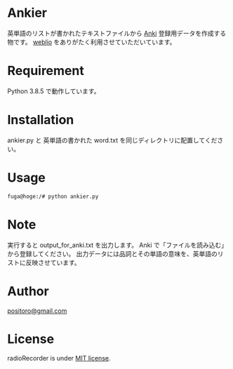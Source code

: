 # Ankier

英単語のリストが書かれたテキストファイルから [Anki](https://apps.ankiweb.net "Anki Home") 登録用データを作成する物です。
[weblio](https://www.weblio.jp) をありがたく利用させていただいています。

# Requirement
 
Python 3.8.5 で動作しています。
 
# Installation
 
ankier.py と 英単語の書かれた word.txt を同じディレクトリに配置してください。
 
# Usage
 
```bash
fuga@hoge:/# python ankier.py
```
 
# Note
 
実行すると output_for_anki.txt を出力します。
Anki で「ファイルを読み込む」から登録してください。
出力データには品詞とその単語の意味を、英単語のリストに反映させています。

 
# Author

positoro@gmail.com
 
# License
 
radioRecorder is under [MIT license](https://en.wikipedia.org/wiki/MIT_License).
